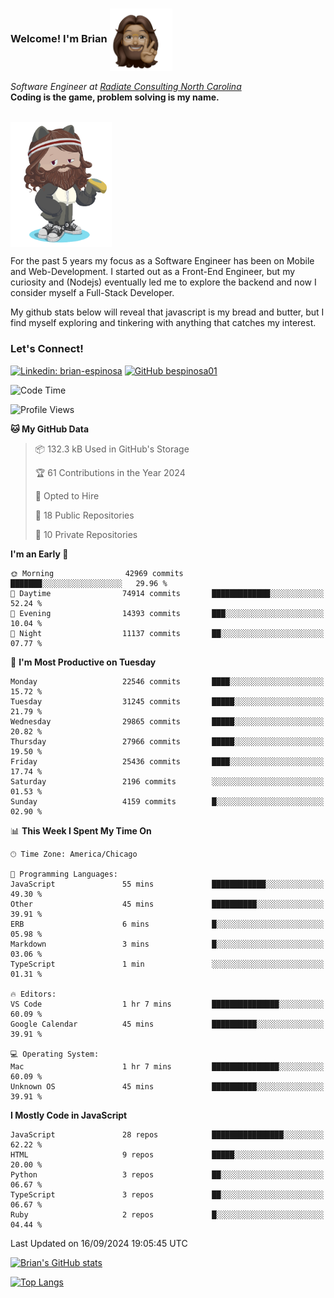 ###  Welcome! I'm Brian <img align="center" src="https://github.com/bespinosa01/bespinosa01/blob/main/assets/peace-animoji.png" height="100" /></h2>
<p><em>Software Engineer at <a href="https://www.radiateconsulting.coop/north-carolina-tech-coop">Radiate Consulting North Carolina</a>
 <br/>
<!-- </br>Developer Consultant at <a href="https://codethedream.org/">Code The Dream</a> -->
</em> <b>Coding is the game, problem solving is my name.</b></p>

<br/>


 <img align="center" src="https://github.com/bespinosa01/bespinosa01/blob/main/assets/octo-me.png" height="200" /> 
 <p>
 For the past 5 years my focus as a Software Engineer has been on Mobile and Web-Development. I started out as a Front-End Engineer, but my curiosity and (Nodejs) eventually led me to explore the backend and now I consider myself a Full-Stack Developer.
</p>
<p>
 My github stats below will reveal that javascript is my bread and butter, but I find myself exploring and tinkering with anything that catches my interest. 
 </p>
 
 
### Let's Connect!

[![Linkedin: brian-espinosa](https://img.shields.io/badge/-brian--espinosa-blue?style=flat-square&logo=Linkedin&logoColor=white&link=https://www.linkedin.com/in/brian-espinosa/)](https://www.linkedin.com/in/brian-espinosa/)
[![GitHub bespinosa01](https://img.shields.io/github/followers/bespinosa01?label=follow&style=social)](https://github.com/bespinosa01)



<!--START_SECTION:waka-->
![Code Time](http://img.shields.io/badge/Code%20Time-1%2C646%20hrs%2026%20mins-blue)

![Profile Views](http://img.shields.io/badge/Profile%20Views-0-blue)

**🐱 My GitHub Data** 

> 📦 132.3 kB Used in GitHub's Storage 
 > 
> 🏆 61 Contributions in the Year 2024
 > 
> 💼 Opted to Hire
 > 
> 📜 18 Public Repositories 
 > 
> 🔑 10 Private Repositories 
 > 
**I'm an Early 🐤** 

```text
🌞 Morning                42969 commits       ███████░░░░░░░░░░░░░░░░░░   29.96 % 
🌆 Daytime                74914 commits       █████████████░░░░░░░░░░░░   52.24 % 
🌃 Evening                14393 commits       ███░░░░░░░░░░░░░░░░░░░░░░   10.04 % 
🌙 Night                  11137 commits       ██░░░░░░░░░░░░░░░░░░░░░░░   07.77 % 
```
📅 **I'm Most Productive on Tuesday** 

```text
Monday                   22546 commits       ████░░░░░░░░░░░░░░░░░░░░░   15.72 % 
Tuesday                  31245 commits       █████░░░░░░░░░░░░░░░░░░░░   21.79 % 
Wednesday                29865 commits       █████░░░░░░░░░░░░░░░░░░░░   20.82 % 
Thursday                 27966 commits       █████░░░░░░░░░░░░░░░░░░░░   19.50 % 
Friday                   25436 commits       ████░░░░░░░░░░░░░░░░░░░░░   17.74 % 
Saturday                 2196 commits        ░░░░░░░░░░░░░░░░░░░░░░░░░   01.53 % 
Sunday                   4159 commits        █░░░░░░░░░░░░░░░░░░░░░░░░   02.90 % 
```


📊 **This Week I Spent My Time On** 

```text
🕑︎ Time Zone: America/Chicago

💬 Programming Languages: 
JavaScript               55 mins             ████████████░░░░░░░░░░░░░   49.30 % 
Other                    45 mins             ██████████░░░░░░░░░░░░░░░   39.91 % 
ERB                      6 mins              █░░░░░░░░░░░░░░░░░░░░░░░░   05.98 % 
Markdown                 3 mins              █░░░░░░░░░░░░░░░░░░░░░░░░   03.06 % 
TypeScript               1 min               ░░░░░░░░░░░░░░░░░░░░░░░░░   01.31 % 

🔥 Editors: 
VS Code                  1 hr 7 mins         ███████████████░░░░░░░░░░   60.09 % 
Google Calendar          45 mins             ██████████░░░░░░░░░░░░░░░   39.91 % 

💻 Operating System: 
Mac                      1 hr 7 mins         ███████████████░░░░░░░░░░   60.09 % 
Unknown OS               45 mins             ██████████░░░░░░░░░░░░░░░   39.91 % 
```

**I Mostly Code in JavaScript** 

```text
JavaScript               28 repos            ████████████████░░░░░░░░░   62.22 % 
HTML                     9 repos             █████░░░░░░░░░░░░░░░░░░░░   20.00 % 
Python                   3 repos             ██░░░░░░░░░░░░░░░░░░░░░░░   06.67 % 
TypeScript               3 repos             ██░░░░░░░░░░░░░░░░░░░░░░░   06.67 % 
Ruby                     2 repos             █░░░░░░░░░░░░░░░░░░░░░░░░   04.44 % 
```




 Last Updated on 16/09/2024 19:05:45 UTC
<!--END_SECTION:waka-->


<!--  Github STATS -->
[![Brian's GitHub stats](https://github-readme-stats.vercel.app/api?username=bespinosa01&hide=stars,contribs&count_private=true&show_icons=true)](https://github.com/anuraghazra/github-readme-stats)

[![Top Langs](https://github-readme-stats.vercel.app/api/top-langs/?username=bespinosa01&layout=compact)](https://github.com/anuraghazra/github-readme-stats)



<!--
**bespinosa01/bespinosa01** is a ✨ _special_ ✨ repository because its `README.md` (this file) appears on your GitHub profile.

Here are some ideas to get you started:

- 🔭 I’m currently working on ...
- 🌱 I’m currently learning ...
- 👯 I’m looking to collaborate on ...
- 🤔 I’m looking for help with ...
- 💬 Ask me about ...
- 📫 How to reach me: ...
- 😄 Pronouns: ...
- ⚡ Fun fact: ...
-->

